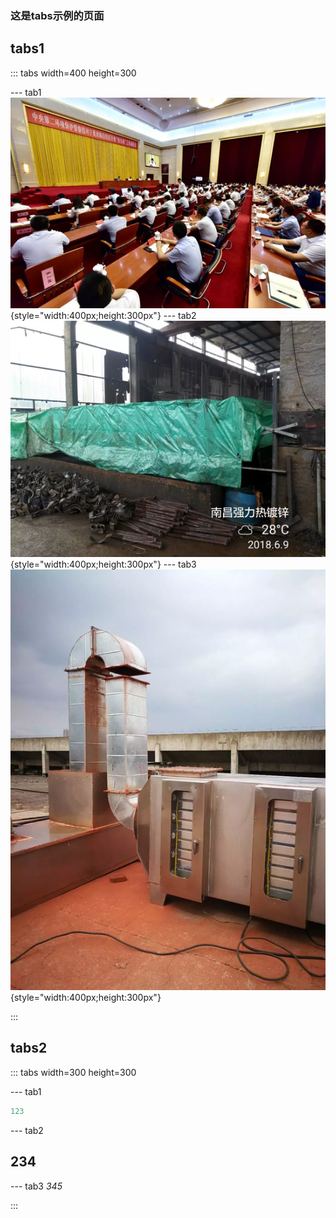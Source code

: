 ### 这是tabs示例的页面

## tabs1

::: tabs width=400 height=300

--- tab1
![news1](img/news1.png){style="width:400px;height:300px"}
--- tab2
![news2](img/news2.png){style="width:400px;height:300px"}
--- tab3
![news3](img/news3.png){style="width:400px;height:300px"}


:::

## tabs2

::: tabs  width=300 height=300

--- tab1
``` js
123
```
--- tab2
## 234
--- tab3
*345*

:::
